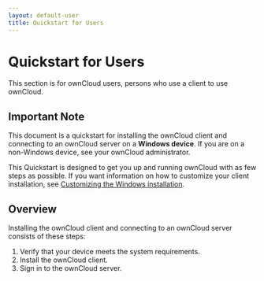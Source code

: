 ```yaml
---
layout: default-user
title: Quickstart for Users
---
```


# Quickstart for Users
This section is for ownCloud users, persons who use a client to use ownCloud.

## Important Note
This document is a quickstart for installing the ownCloud client and connecting to an ownCloud server 
on a **Windows device**. If you are on a non-Windows device, see your ownCloud administrator.

This Quickstart is designed to get you up and running ownCloud with as few steps as possible.
If you want information on how to customize your client installation, see [Customizing the Windows installation](https://doc.owncloud.org/desktop/2.5/installing.html#customizing-the-windows-installation).

## Overview
Installing the ownCloud client and connecting to an ownCloud server consists of these steps:
1. Verify that your device meets the system requirements.
2. Install the ownCloud client.
3. Sign in to the ownCloud server.


